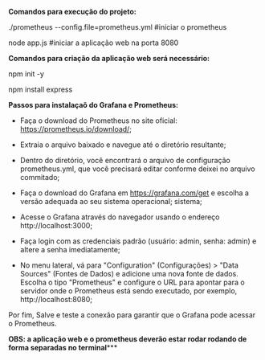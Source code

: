 **Comandos para execução do projeto:**

./prometheus --config.file=prometheus.yml #iniciar o prometheus 

node app.js #iniciar a aplicação web na porta 8080

**Comandos para criação da aplicação web será necessário:**

npm init -y

npm install express

**Passos para instalaçaõ do Grafana e Prometheus:**

* Faça o download do Prometheus no site oficial: https://prometheus.io/download/;

* Extraia o arquivo baixado e navegue até o diretório resultante;

* Dentro do diretório, você encontrará o arquivo de configuração prometheus.yml, que você precisará editar conforme deixei no arquivo commitado;

* Faça o download do Grafana em https://grafana.com/get e escolha a versão adequada ao seu sistema operacional;
 sistema;

* Acesse o Grafana através do navegador usando o endereço http://localhost:3000;

* Faça login com as credenciais padrão (usuário: admin, senha: admin) e altere a senha imediatamente;

* No menu lateral, vá para "Configuration" (Configurações) > "Data Sources" (Fontes de Dados) e adicione uma nova fonte de dados.
Escolha o tipo "Prometheus" e configure o URL para apontar para o servidor onde o Prometheus está sendo executado, por exemplo, http://localhost:8080;

Por fim, Salve e teste a conexão para garantir que o Grafana pode acessar o Prometheus.


****OBS: a aplicação web e o prometheus deverão estar rodar rodando de forma separadas no terminal*******
